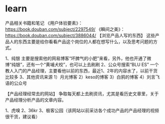 # learn
产品相关书籍和笔记
《用户体验要素》：https://book.douban.com/subject/2297549/
《瞬间之美》：https://book.douban.com/subject/3886044/
【浏览产品人写的东西】
这些产品人的东西主要是给你看看产品这个岗位的人都在想写什么，以及思考问题的方式。

1、纯银
主要是搜索他的网易博客“坏脾气的小肥”来看，另外，他也开通了微博“纯银”，还有一个“黄埔犬校”，也可以上去刷刷
2、公众号搜索“BLU ES”
一个教人入门的产品经理，主要看他以前的东西，最近1、2年的内容水了，以前干货比较多
3、其他资讯来源
1）月光博客
2）keso的博客
3）白鸦的博客
4）刘言飞语的公众号

【产品经理经常去的网站】
争取每天都上去刷资讯，尤其是看历史文章里，关于产品经理分析产品的文章内容。

1、虎嗅
2、36kr
3、极客公园（该网站以前采访各个成功产品的产品经理的视频很干货，建议看）

